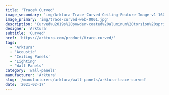 ```yaml
---
title: 'Trace® Curved'
image_secondary: 'img/Arktura-Trace-Curved-Ceiling-Feature-Image-v1-1600x1600.png'
image_primary: 'img/trace-curved-web-0001.jpg'
description: 'Curved%u2019s%20powder-coated%20aluminum%20torsion%20spring%20panels%20use%20gently%20curved%2C%20thin%20lines%20for%20a%20beautiful%20symphony%20of%20movement.%20Elevate%20the%20symphony%20with%20our%20optional%20InLine%20lighting%20or%20keep%20the%20sound%20down%2C%20with%20our%20Soft%20Sound%AE%20backer.%20Or%2C%20if%20you%20need%20additional%20brightness%2C%20add%20our%20backlighting.'
designer: 'Arktura'
subtitle: 'Curved'
href: 'https://arktura.com/product/trace-curved/'
tags:
  - 'Arktura'
  - 'Acoustic'
  - 'Ceiling Panels'
  - 'Lighting'
  - 'Wall Panels'
category: 'wall-panels'
manufacturer: 'Arktura'
slug: '/manufacturers/arktura/wall-panels/arktura-trace-curved'
date: '2021-02-17'
---
```

